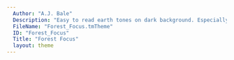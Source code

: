 ```yaml
---
  Author: "A.J. Bale"
  Description: "Easy to read earth tones on dark background. Especially deep support for HTML, CSS, JS, and Python"
  FileName: "Forest_Focus.tmTheme"
  ID: "Forest_Focus"
  Title: "Forest Focus"
  layout: theme
---
```

  